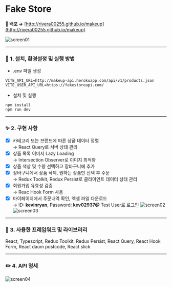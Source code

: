 # Fake Store

**🚀 배포 →**
[http://rivera00255.github.io/makeup](http://rivera00255.github.io/makeup)

![screen01](https://user-images.githubusercontent.com/93629526/204417770-cf4defe3-41d3-4521-b6c6-6ed666fdbf81.jpg)

---

### 🌱 1. 설치, 환경설정 및 실행 방법

- .env 파일 생성

```
VITE_API_URL=http://makeup-api.herokuapp.com/api/v1/products.json
VITE_USER_API_URL=https://fakestoreapi.com/
```

- 설치 및 실행

```
npm install
npm run dev
```

---

### ✨ 2. 구현 사항

- [x] 카테고리 또는 브랜드에 따른 상품 데이터 정렬  
       → React Query로 서버 상태 관리
- [x] 상품 목록 이미지 Lazy Loading  
       → Intersection Observer로 이미지 최적화
- [x] 상품 색상 및 수량 선택하고 장바구니에 추가
- [x] 장바구니에서 상품 삭제, 원하는 상품만 선택 후 주문  
       → Redux Toolkit, Redux Persist로 클라이언트 데이터 상태 관리
- [x] 회원가입 유효성 검증  
       → Reac Hook Form 사용
- [x] 마이페이지에서 주문내역 확인, 엑셀 파일 다운로드  
       → ID: **kevinryan**, Password: **kev02937@** Test User로 로그인
      ![screen02](https://user-images.githubusercontent.com/93629526/204417867-2a1d638d-df25-4091-b121-9241be01117d.jpg)
      ![screen03](https://user-images.githubusercontent.com/93629526/204417872-7a44fdbe-7afb-439a-804d-179044664bfc.jpg)

---

### 💚 3. 사용한 프레임워크 및 라이브러리

React, Typescript, Redux Toolkit, Redux Persist, React Query,
React Hook Form, React daum postcode, React slick

---

### ✏️ 4. API 명세

![screen04](https://user-images.githubusercontent.com/93629526/205013683-de502605-c9d6-4d16-ad84-92b71647cff4.jpg)
